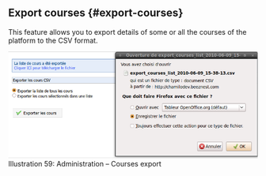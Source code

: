 ## Export courses {#export-courses}

This feature allows you to export details of some or all the courses of the platform to the CSV format.

![](../assets/coursexporter.png)Illustration 59: Administration – Courses export